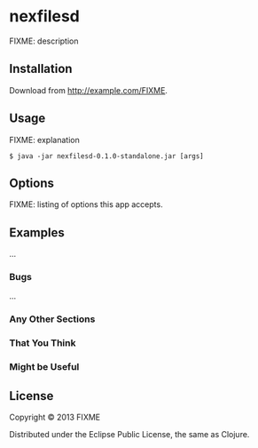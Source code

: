 # nexfilesd

FIXME: description

## Installation

Download from http://example.com/FIXME.

## Usage

FIXME: explanation

    $ java -jar nexfilesd-0.1.0-standalone.jar [args]

## Options

FIXME: listing of options this app accepts.

## Examples

...

### Bugs

...

### Any Other Sections
### That You Think
### Might be Useful

## License

Copyright © 2013 FIXME

Distributed under the Eclipse Public License, the same as Clojure.
